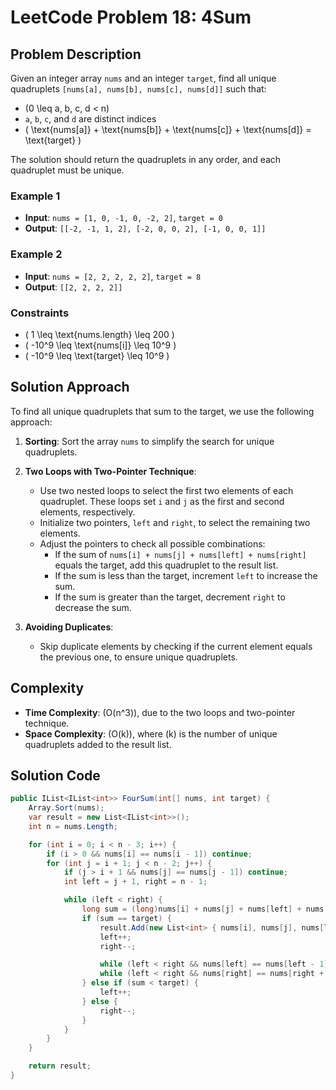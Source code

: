 # LeetCode Problem 18: 4Sum

## Problem Description

Given an integer array `nums` and an integer `target`, find all unique quadruplets
`[nums[a], nums[b], nums[c], nums[d]]` such that:

- \(0 \leq a, b, c, d < n\)
- `a`, `b`, `c`, and `d` are distinct indices
- \( \text{nums[a]} + \text{nums[b]} + \text{nums[c]} + \text{nums[d]} = \text{target} \)

The solution should return the quadruplets in any order, and each quadruplet must be unique.

### Example 1

- **Input**: `nums = [1, 0, -1, 0, -2, 2]`, `target = 0`
- **Output**: `[[-2, -1, 1, 2], [-2, 0, 0, 2], [-1, 0, 0, 1]]`

### Example 2

- **Input**: `nums = [2, 2, 2, 2, 2]`, `target = 8`
- **Output**: `[[2, 2, 2, 2]]`

### Constraints

- \( 1 \leq \text{nums.length} \leq 200 \)
- \( -10^9 \leq \text{nums[i]} \leq 10^9 \)
- \( -10^9 \leq \text{target} \leq 10^9 \)

## Solution Approach

To find all unique quadruplets that sum to the target, we use the following approach:

1. **Sorting**: Sort the array `nums` to simplify the search for unique quadruplets.

2. **Two Loops with Two-Pointer Technique**:
    - Use two nested loops to select the first two elements of each quadruplet. These loops set `i` and `j` as the first
      and second elements, respectively.
    - Initialize two pointers, `left` and `right`, to select the remaining two elements.
    - Adjust the pointers to check all possible combinations:
        - If the sum of `nums[i] + nums[j] + nums[left] + nums[right]` equals the target, add this quadruplet to the
          result list.
        - If the sum is less than the target, increment `left` to increase the sum.
        - If the sum is greater than the target, decrement `right` to decrease the sum.

3. **Avoiding Duplicates**:
    - Skip duplicate elements by checking if the current element equals the previous one, to ensure unique quadruplets.

## Complexity

- **Time Complexity**: \(O(n^3)\), due to the two loops and two-pointer technique.
- **Space Complexity**: \(O(k)\), where \(k\) is the number of unique quadruplets added to the result list.

## Solution Code

```csharp
public IList<IList<int>> FourSum(int[] nums, int target) {
    Array.Sort(nums);
    var result = new List<IList<int>>();
    int n = nums.Length;

    for (int i = 0; i < n - 3; i++) {
        if (i > 0 && nums[i] == nums[i - 1]) continue;
        for (int j = i + 1; j < n - 2; j++) {
            if (j > i + 1 && nums[j] == nums[j - 1]) continue;
            int left = j + 1, right = n - 1;

            while (left < right) {
                long sum = (long)nums[i] + nums[j] + nums[left] + nums[right];
                if (sum == target) {
                    result.Add(new List<int> { nums[i], nums[j], nums[left], nums[right] });
                    left++;
                    right--;

                    while (left < right && nums[left] == nums[left - 1]) left++;
                    while (left < right && nums[right] == nums[right + 1]) right--;
                } else if (sum < target) {
                    left++;
                } else {
                    right--;
                }
            }
        }
    }

    return result;
}
